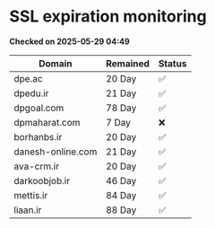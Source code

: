 # SSL expiration monitoring

**Checked on 2025-05-29 04:49**

| Domain | Remained | Status       |
|--------|----------|--------------|
| dpe.ac     | 20 Day   | ✅ |
| dpedu.ir     | 21 Day   | ✅ |
| dpgoal.com     | 78 Day   | ✅ |
| dpmaharat.com     | 7 Day   | ❌ |
| borhanbs.ir     | 20 Day   | ✅ |
| danesh-online.com     | 21 Day   | ✅ |
| ava-crm.ir     | 20 Day   | ✅ |
| darkoobjob.ir     | 46 Day   | ✅ |
| mettis.ir     | 84 Day   | ✅ |
| liaan.ir     | 88 Day   | ✅ |
